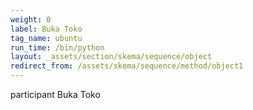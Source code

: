 ```yaml
---
weight: 0
label: Buka Toko
tag_name: ubuntu
run_time: /bin/python
layout: _assets/section/skema/sequence/object
redirect_from: /assets/skema/sequence/method/object1
---
```

participant Buka Toko

